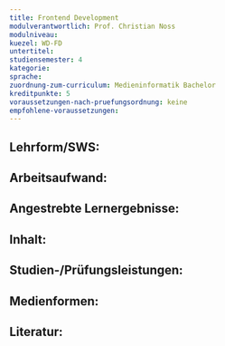 ```yaml
---
title: Frontend Development
modulverantwortlich: Prof. Christian Noss
modulniveau:
kuezel: WD-FD
untertitel:
studiensemester: 4
kategorie:
sprache: 
zuordnung-zum-curriculum: Medieninformatik Bachelor
kreditpunkte: 5
voraussetzungen-nach-pruefungsordnung: keine
empfohlene-voraussetzungen: 
---
```


## Lehrform/SWS: 

## Arbeitsaufwand: 

## Angestrebte Lernergebnisse:

## Inhalt:

## Studien-/Prüfungsleistungen:

## Medienformen:

## Literatur:


